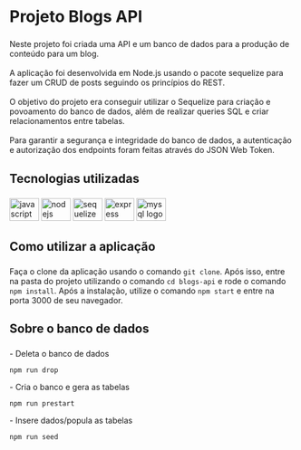 <h1 align="left">Projeto Blogs API</h1>

###

<p align="left">Neste projeto  foi criada uma API e um banco de dados para a produção de conteúdo para um blog.<br><br>A  aplicação foi desenvolvida em Node.js usando o pacote sequelize para fazer um CRUD de posts seguindo os princípios do REST.<br><br>O objetivo do projeto era conseguir utilizar o Sequelize para criação e povoamento do banco de dados, além de realizar queries SQL e criar relacionamentos entre tabelas.<br><br>Para garantir a segurança e integridade do banco de dados, a autenticação e autorização dos endpoints foram feitas através do JSON Web Token.</p>

###

<h2 align="left">Tecnologias utilizadas</h2>

###

<div align="left">
  <img src="https://cdn.jsdelivr.net/gh/devicons/devicon/icons/javascript/javascript-original.svg" height="40" width="52" alt="javascript logo"  />
  <img src="https://cdn.jsdelivr.net/gh/devicons/devicon/icons/nodejs/nodejs-original.svg" height="40" width="52" alt="nodejs logo"  />
  <img src="https://cdn.jsdelivr.net/gh/devicons/devicon/icons/sequelize/sequelize-original.svg" height="40" width="52" alt="sequelize logo"  />
  <img src="https://cdn.jsdelivr.net/gh/devicons/devicon/icons/express/express-original.svg" height="40" width="52" alt="express logo"  />
  <img src="https://cdn.jsdelivr.net/gh/devicons/devicon/icons/mysql/mysql-original.svg" height="40" width="52" alt="mysql logo"  />
</div>

###

<h2 align="left">Como utilizar a aplicação</h2>

###

Faça o clone da aplicação usando o comando `git clone`. Após isso, entre na pasta do projeto utilizando o comando `cd blogs-api` e rode o comando `npm install`. Após a instalação, utilize o comando `npm start` e entre na porta 3000 de seu navegador.

###

<h2 align="left">Sobre o banco de dados</h2>

###

<p align="left">- Deleta o banco de dados</p>

`npm run drop`

<p align="left">- Cria o banco e gera as tabelas</p>

`npm run prestart`

<p align="left">- Insere dados/popula as tabelas</p>

`npm run seed`

###
